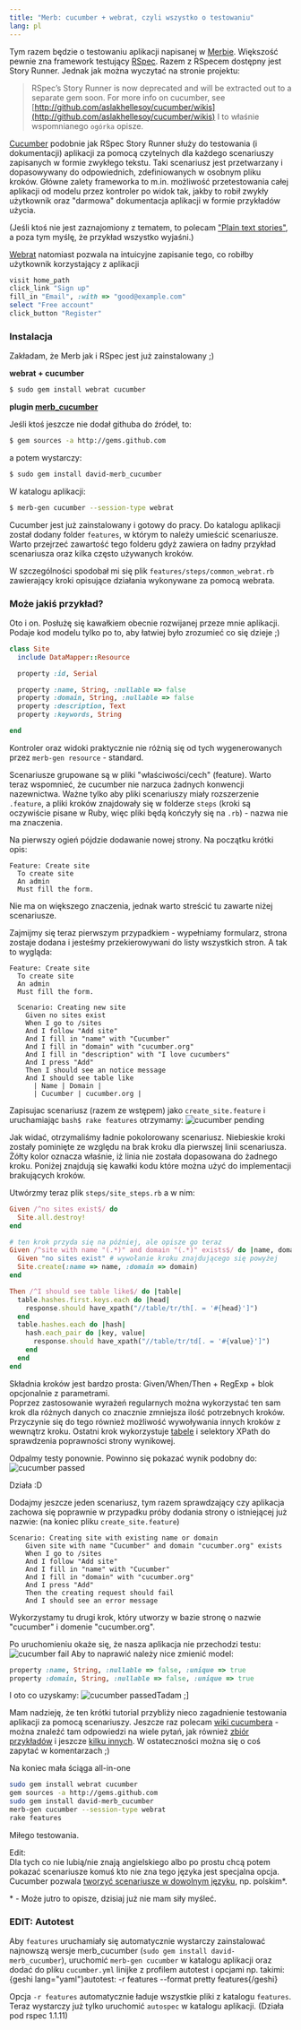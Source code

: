 ```yaml
---
title: "Merb: cucumber + webrat, czyli wszystko o testowaniu"
lang: pl
---
```


Tym razem będzie o testowaniu aplikacji napisanej w [Merbie](http://merbivore.com). Większość pewnie zna framework testujący [RSpec](http://rspec.info/). Razem z RSpecem dostępny jest Story Runner. Jednak jak można wyczytać na stronie projektu:

> RSpec’s Story Runner is now deprecated and will be extracted out to a separate gem soon. For more info on cucumber, see [http://github.com/aslakhellesoy/cucumber/wikis](http://github.com/aslakhellesoy/cucumber/wikis) I to właśnie wspomnianego `ogórka` opisze.

[Cucumber](http://github.com/aslakhellesoy/cucumber/wikis) podobnie jak RSpec Story Runner służy do testowania (i dokumentacji) aplikacji za pomocą czytelnych dla każdego scenariuszy zapisanych w formie zwykłego tekstu. Taki scenariusz jest przetwarzany i dopasowywany do odpowiednich, zdefiniowanych w osobnym pliku kroków. Główne zalety frameworka to m.in. możliwość przetestowania całej aplikacji od modelu przez kontroler po widok tak, jakby to robił zwykły użytkownik oraz "darmowa" dokumentacja aplikacji w formie przykładów użycia.

(Jeśli ktoś nie jest zaznajomiony z tematem, to polecam ["Plain text stories"](http://www.google.pl/search?q=plain%20text%20stories), a poza tym myślę, że przykład wszystko wyjaśni.)

[Webrat](http://github.com/brynary/webrat/tree/master) natomiast pozwala na intuicyjne zapisanie tego, co robiłby użytkownik korzystający z aplikacji

```ruby
visit home_path
click_link "Sign up"
fill_in "Email", :with => "good@example.com"
select "Free account"
click_button "Register"
```

### Instalacja

Zakładam, że Merb jak i RSpec jest już zainstalowany ;)

**webrat + cucumber**
```bash
$ sudo gem install webrat cucumber
```

**plugin [merb\_cucumber](http://github.com/david/merb_cucumber/tree/master)**  

Jeśli ktoś jeszcze nie dodał githuba do źródeł, to:
```bash
$ gem sources -a http://gems.github.com
```
a potem wystarczy:

```bash
$ sudo gem install david-merb_cucumber
```

W katalogu aplikacji:
```bash
$ merb-gen cucumber --session-type webrat
```

Cucumber jest już zainstalowany i gotowy do pracy. Do katalogu aplikacji został dodany folder `features`, w którym to należy umieścić scenariusze. Warto przejrzeć zawartość tego folderu gdyż zawiera on ładny przykład scenariusza oraz kilka często używanych kroków.

W szczególności spodobał mi się plik `features/steps/common_webrat.rb` zawierający kroki opisujące działania wykonywane za pomocą webrata.

### Może jakiś przykład?

Oto i on. Posłużę się kawałkiem obecnie rozwijanej przeze mnie aplikacji. Podaje kod modelu tylko po to, aby łatwiej było zrozumieć co się dzieje ;)

```ruby
class Site
  include DataMapper::Resource

  property :id, Serial

  property :name, String, :nullable => false
  property :domain, String, :nullable => false
  property :description, Text
  property :keywords, String

end
```

Kontroler oraz widoki praktycznie nie różnią się od tych wygenerowanych przez `merb-gen resource` - standard.

Scenariusze grupowane są w pliki "właściwości/cech" (feature). Warto teraz wspomnieć, że cucumber nie narzuca żadnych konwencji nazewnictwa. Ważne tylko aby pliki scenariuszy miały rozszerzenie `.feature`, a pliki kroków znajdowały się w folderze `steps` (kroki są oczywiście pisane w Ruby, więc pliki będą kończyły się na `.rb`) - nazwa nie ma znaczenia.

Na pierwszy ogień pójdzie dodawanie nowej strony. Na początku krótki opis:

    Feature: Create site
      To create site
      An admin
      Must fill the form.

 Nie ma on większego znaczenia, jednak warto streścić tu zawarte niżej scenariusze.

Zajmijmy się teraz pierwszym przypadkiem - wypełniamy formularz, strona zostaje dodana i jesteśmy przekierowywani do listy wszystkich stron. A tak to wygląda:

    Feature: Create site
      To create site
      An admin
      Must fill the form.

      Scenario: Creating new site
        Given no sites exist
        When I go to /sites
        And I follow "Add site"
        And I fill in "name" with "Cucumber"
        And I fill in "domain" with "cucumber.org"
        And I fill in "description" with "I love cucumbers"
        And I press "Add"
        Then I should see an notice message
        And I should see table like
          | Name | Domain |
          | Cucumber | cucumber.org |

 Zapisujac scenariusz (razem ze wstępem) jako `create_site.feature` i uruchamiając ```bash$ rake features``` otrzymamy: ![cucumber pending](/images/cucumber/pending.png)

Jak widać, otrzymaliśmy ładnie pokolorowany scenariusz. Niebieskie kroki zostały pominięte ze względu na brak kroku dla pierwszej linii scenariusza. Żółty kolor oznacza właśnie, iż linia nie została dopasowana do żadnego kroku. Poniżej znajdują się kawałki kodu które można użyć do implementacji brakujących kroków.

Utwórzmy teraz plik `steps/site_steps.rb` a w nim:
```ruby
Given /^no sites exist$/ do
  Site.all.destroy!
end

# ten krok przyda się na później, ale opisze go teraz
Given /^site with name "(.*)" and domain "(.*)" exists$/ do |name, domain|
  Given "no sites exist" # wywołanie kroku znajdującego się powyżej
  Site.create(:name => name, :domain => domain)
end

Then /^I should see table like$/ do |table|
  table.hashes.first.keys.each do |head|
    response.should have_xpath("//table/tr/th[. = '#{head}']")
  end
  table.hashes.each do |hash|
    hash.each_pair do |key, value|
      response.should have_xpath("//table/tr/td[. = '#{value}']")
    end
  end
end
```

Składnia kroków jest bardzo prosta: Given/When/Then + RegExp + blok opcjonalnie z parametrami.  
 Poprzez zastosowanie wyrażeń regularnych można wykorzystać ten sam krok dla różnych danych co znacznie zmniejsza ilość potrzebnych kroków. Przyczynie się do tego również możliwość wywoływania innych kroków z wewnątrz kroku. Ostatni krok wykorzystuje [tabele](http://github.com/aslakhellesoy/cucumber/wikis/using-fit-tables-in-a-feature) i selektory XPath do sprawdzenia poprawności strony wynikowej.

Odpalmy testy ponownie. Powinno się pokazać wynik podobny do: ![cucumber passed](/images/cucumber/pass.png)

Działa :D

Dodajmy jeszcze jeden scenariusz, tym razem sprawdzający czy aplikacja zachowa się poprawnie w przypadku próby dodania strony o istniejącej już nazwie: (na koniec pliku `create_site.feature`)

    Scenario: Creating site with existing name or domain
        Given site with name "Cucumber" and domain "cucumber.org" exists
        When I go to /sites
        And I follow "Add site"
        And I fill in "name" with "Cucumber"
        And I fill in "domain" with "cucumber.org"
        And I press "Add"
        Then the creating request should fail
        And I should see an error message

Wykorzystamy tu drugi krok, który utworzy w bazie stronę o nazwie "cucumber" i domenie "cucumber.org".

Po uruchomieniu okaże się, że nasza aplikacja nie przechodzi testu: ![cucumber fail](/images/cucumber/fail.png) Aby to naprawić należy nice zmienić model:

```ruby
property :name, String, :nullable => false, :unique => true
property :domain, String, :nullable => false, :unique => true
```

I oto co uzyskamy: ![cucumber passed](/images/cucumber/pass2.png)Tadam ;]

Mam nadzieję, że ten krótki tutorial przybliży nieco zagadnienie testowania aplikacji za pomocą scenariuszy. Jeszcze raz polecam [wiki cucumbera](http://github.com/aslakhellesoy/cucumber/wikis) - można znaleźć tam odpowiedzi na wiele pytań, jak również [zbiór przykładów](http://github.com/aslakhellesoy/cucumber/tree/master/examples) i jeszcze [kilku innych](http://github.com/qrush/cucumber_seeds/tree/master). W ostateczności można się o coś zapytać w komentarzach ;)

Na koniec mała ściąga all-in-one

```bash
sudo gem install webrat cucumber
gem sources -a http://gems.github.com
sudo gem install david-merb_cucumber
merb-gen cucumber --session-type webrat
rake features
```

Miłego testowania.

Edit:  
Dla tych co nie lubią/nie znają angielskiego albo po prostu chcą potem pokazać scenariusze komuś kto nie zna tego języka jest specjalna opcja. Cucumber pozwala [tworzyć scenariusze w dowolnym języku](http://github.com/aslakhellesoy/cucumber/wikis/spoken-languages), np. polskim\*.

\* - Może jutro to opisze, dzisiaj już nie mam siły myśleć.

### EDIT: Autotest

Aby `features` uruchamiały się automatycznie wystarczy zainstalować najnowszą wersje merb\_cucumber (`sudo gem install david-merb_cucumber`), uruchomić `merb-gen cucumber` w katalogu aplikacji oraz dodać do pliku `cucumber.yml` linijke z profilem autotest i opcjami np. takimi: {geshi lang="yaml"}autotest: -r features --format pretty features{/geshi}

Opcja `-r features` automatycznie ładuje wszystkie pliki z katalogu `features`. Teraz wystarczy już tylko uruchomić `autospec` w katalogu aplikacji. (Działa pod rspec 1.1.11)
